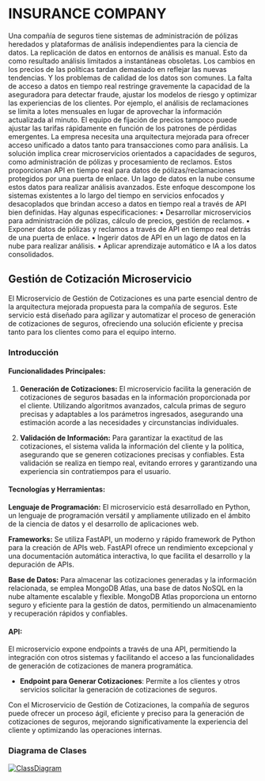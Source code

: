# INSURANCE COMPANY
Una compañía de seguros tiene sistemas de administración de pólizas heredados y plataformas de análisis independientes para la ciencia de datos. La replicación de datos en entornos de análisis es manual. Esto da como resultado análisis limitados a instantáneas obsoletas. Los cambios en los precios de las políticas tardan demasiado en reflejar las nuevas tendencias. Y los problemas de calidad de los datos son comunes.
La falta de acceso a datos en tiempo real restringe gravemente la capacidad de la aseguradora para detectar fraude, ajustar los modelos de riesgo y optimizar las experiencias de los clientes. Por ejemplo, el análisis de reclamaciones se limita a lotes mensuales en lugar de aprovechar la información actualizada al minuto. El equipo de fijación de precios tampoco puede ajustar las tarifas rápidamente en función de los patrones de pérdidas emergentes. La empresa necesita una arquitectura mejorada para ofrecer acceso unificado a datos tanto para transacciones como para análisis.
La solución implica crear microservicios orientados a capacidades de seguros, como administración de pólizas y procesamiento de reclamos. Estos proporcionan API en tiempo real para datos de pólizas/reclamaciones protegidos por una puerta de enlace. Un lago de datos en la nube consume estos datos para realizar análisis avanzados. Este enfoque descompone los sistemas existentes a lo largo del tiempo en servicios enfocados y desacoplados que brindan acceso a datos en tiempo real a través de API bien definidas. Hay algunas especificaciones:
▪ Desarrollar microservicios para administración de pólizas, cálculo de precios, gestión de reclamos.
▪ Exponer datos de pólizas y reclamos a través de API en tiempo real detrás de una puerta de enlace.
▪ Ingerir datos de API en un lago de datos en la nube para realizar análisis.
▪ Aplicar aprendizaje automático e IA a los datos consolidados.

## Gestión de Cotización Microservicio
El Microservicio de Gestión de Cotizaciones es una parte esencial dentro de la arquitectura mejorada propuesta para la compañía de seguros. Este servicio está diseñado para agilizar y automatizar el proceso de generación de cotizaciones de seguros, ofreciendo una solución eficiente y precisa tanto para los clientes como para el equipo interno.
### Introducción

#### Funcionalidades Principales:
1. **Generación de Cotizaciones:**
El microservicio facilita la generación de cotizaciones de seguros basadas en la información proporcionada por el cliente. Utilizando algoritmos avanzados, calcula primas de seguro precisas y adaptables a los parámetros ingresados, asegurando una estimación acorde a las necesidades y circunstancias individuales.

2. **Validación de Información:**
Para garantizar la exactitud de las cotizaciones, el sistema valida la información del cliente y la política, asegurando que se generen cotizaciones precisas y confiables. Esta validación se realiza en tiempo real, evitando errores y garantizando una experiencia sin contratiempos para el usuario.

#### Tecnologías y Herramientas:
**Lenguaje de Programación:**
El microservicio está desarrollado en Python, un lenguaje de programación versátil y ampliamente utilizado en el ámbito de la ciencia de datos y el desarrollo de aplicaciones web.

**Frameworks:**
Se utiliza FastAPI, un moderno y rápido framework de Python para la creación de APIs web. FastAPI ofrece un rendimiento excepcional y una documentación automática interactiva, lo que facilita el desarrollo y la depuración de APIs.

**Base de Datos:**
Para almacenar las cotizaciones generadas y la información relacionada, se emplea MongoDB Atlas, una base de datos NoSQL en la nube altamente escalable y flexible. MongoDB Atlas proporciona un entorno seguro y eficiente para la gestión de datos, permitiendo un almacenamiento y recuperación rápidos y confiables.

#### API:
El microservicio expone endpoints a través de una API, permitiendo la integración con otros sistemas y facilitando el acceso a las funcionalidades de generación de cotizaciones de manera programática.

- **Endpoint para Generar Cotizaciones**: Permite a los clientes y otros servicios solicitar la generación de cotizaciones de seguros.

Con el Microservicio de Gestión de Cotizaciones, la compañía de seguros puede ofrecer un proceso ágil, eficiente y preciso para la generación de cotizaciones de seguros, mejorando significativamente la experiencia del cliente y optimizando las operaciones internas.

### Diagrama de Clases
[![ClassDiagram](https://github.com/ISCODEVUTB/SA-InsuranceCompany_1p24/blob/81aa8431bf97f69a5adda52a8b04b285e6c3eed0/gestion_cotizaciones_microservicio/img/classes.png "ClassDiagram")](https://github.com/ISCODEVUTB/SA-InsuranceCompany_1p24/blob/81aa8431bf97f69a5adda52a8b04b285e6c3eed0/gestion_cotizaciones_microservicio/img/classes.png "ClassDiagram")



